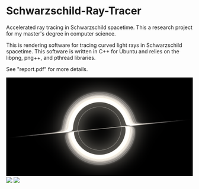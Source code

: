 # Schwarzschild-Ray-Tracer
Accelerated ray tracing in Schwarzschild spacetime. This a research project for my master's degree in computer science.

This is rendering software for tracing curved light rays in Schwarzschild spacetime. This software is written in C++ 
for Ubuntu and relies on the libpng, png++, and pthread libraries.

See "report.pdf" for more details.

![](/Render/Renders/Disk2/disk2.png)
![](/Render/Renders/Planets1/planets1-1.png)
![](/Render/Renders/Planets1/planets1-2.png)
